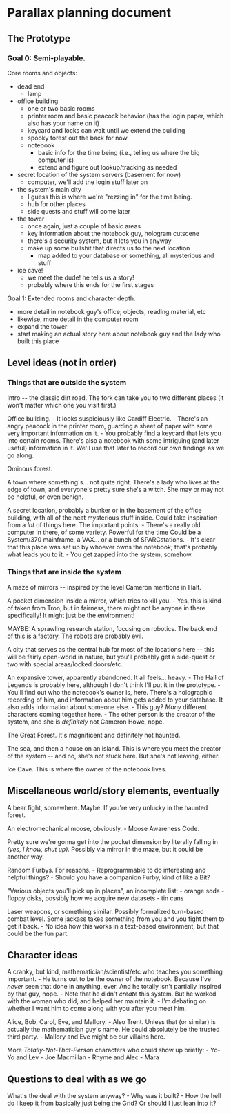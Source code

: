 # Parallax planning document

## The Prototype
### Goal 0: Semi-playable.
Core rooms and objects:
- dead end
    - lamp
- office building
    - one or two basic rooms
    - printer room and basic peacock behavior (has the login paper, which also has your name on it)
    - keycard and locks can wait until we extend the building
    - spooky forest out the back for now
    - notebook
        - basic info for the time being (i.e., telling us where the big computer is)
        - extend and figure out lookup/tracking as needed
- secret location of the system servers (basement for now)
    - computer, we'll add the login stuff later on
- the system's main city
    - I guess this is where we're "rezzing in" for the time being.
    - hub for other places
    - side quests and stuff will come later
- the tower
    - once again, just a couple of basic areas
    - key information about the notebook guy, hologram cutscene
    - there's a security system, but it lets you in anyway
    - make up some bullshit that directs us to the next location
        - map added to your database or something, all mysterious and stuff
- ice cave!
    - we meet the dude! he tells us a story!
    - probably where this ends for the first stages


Goal 1: Extended rooms and character depth.
- more detail in notebook guy's office; objects, reading material, etc
- likewise, more detail in the computer room
- expand the tower
- start making an actual story here about notebook guy and the lady who built this place

## Level ideas (not in order)
### Things that are outside the system
Intro -- the classic dirt road. The fork can take you to two different places (it won't matter which one you visit first.)

Office building.
    - It looks suspiciously like Cardiff Electric.
    - There's an angry peacock in the printer room, guarding a sheet of paper with some very important information on it.
    - You probably find a keycard that lets you into certain rooms. There's also a notebook with some intriguing (and later useful) information in it. We'll use that later to record our own findings as we go along.

Ominous forest.

A town where something's... not quite right. There's a lady who lives at the edge of town, and everyone's pretty sure she's a witch. She may or may not be helpful, or even benign.

A secret location, probably a bunker or in the basement of the office building, with all of the neat mysterious stuff inside. Could take inspiration from a _lot_ of things here. The important points:
    - There's a really old computer in there, of some variety. Powerful for the time Could be a System/370 mainframe, a VAX... or a bunch of SPARCstations.
    - It's clear that this place was set up by whoever owns the notebook; that's probably what leads you to it.
    - You get zapped into the system, somehow.



### Things that are inside the system
A maze of mirrors -- inspired by the level Cameron mentions in Halt.

A pocket dimension inside a mirror, which tries to kill you.
    - Yes, this is kind of taken from Tron, but in fairness, there might not be anyone in there specifically! It might just be the environment!

MAYBE: A sprawling research station, focusing on robotics. The back end of this is a factory. The robots are probably evil.

A city that serves as the central hub for most of the locations here -- this will be fairly open-world in nature, but you'll probably get a side-quest or two with special areas/locked doors/etc.

An expansive tower, apparently abandoned. It all feels... heavy.
    - The Hall of Legends is probably here, although I don't think I'll put it in the prototype.
    - You'll find out who the notebook's owner is, here. There's a holographic recording of him, and information about him gets added to your database. It also adds information about someone else.
    - This guy? _Many_ different characters coming together here.
    - The other person is the creator of the system, and she is _definitely_ not Cameron Howe, nope.

The Great Forest. It's magnificent and definitely not haunted.

The sea, and then a house on an island. This is where you meet the creator of the system -- and no, she's not stuck here. But she's not leaving, either.

Ice Cave. This is where the owner of the notebook lives.



## Miscellaneous world/story elements, eventually
A bear fight, somewhere. Maybe. If you're very unlucky in the haunted forest.

An electromechanical moose, obviously.
    - Moose Awareness Code.

Pretty sure we're gonna get into the pocket dimension by literally falling in _(yes, I know, shut up)._ Possibly via mirror in the maze, but it could be another way.

Random Furbys. For reasons.
    - Reprogrammable to do interesting and helpful things?
    - Should you have a companion Furby, kind of like a Bit?

"Various objects you'll pick up in places", an incomplete list:
    - orange soda
    - floppy disks, possibly how we acquire new datasets
    - tin cans

Laser weapons, or something similar. Possibly formalized turn-based combat level. Some jackass takes something from you and you fight them to get it back.
    - No idea how this works in a text-based environment, but that could be the fun part.

## Character ideas
A cranky, but kind, mathematician/scientist/etc who teaches you something important.
    - He turns out to be the owner of the notebook. Because I've _never_ seen that done in anything, ever. And he totally isn't partially inspired by that guy, nope.
    - Note that he didn't _create_ this system. But he worked with the woman who did, and helped her maintain it.
    - I'm debating on whether I want him to come along with you after you meet him.

Alice, Bob, Carol, Eve, and Mallory.
    - Also Trent. Unless that (or similar) is actually the mathematician guy's name. He could absolutely be the trusted third party.
    - Mallory and Eve might be our villains here.

More _Totally-Not-That-Person_ characters who could show up briefly:
    - Yo-Yo and Lev
    - Joe Macmillan
    - Rhyme and Alec
    - Mara


## Questions to deal with as we go
What's the deal with the system anyway?
    - Why was it built?
    - How the hell do I keep it from basically just being the Grid? Or should I just lean into it?
